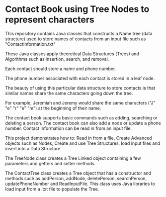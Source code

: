# Contact Book using Tree Nodes to represent characters

This repository contains Java classes that constructs a Name tree (data structure) used to store names of contacts from an input file such as "ContactInformation.txt"

These Java classes apply theoretical Data Structures (Trees) and Algorithms such as insertion, search, and removal.

Each contact should store a name and phone number.

The phone number associated with each contact is stored in a leaf node.

The beauty of using this particular data structure to store contacts is that similar names share the same characters going down the tree.

For example, Jeremiah and Jeremy would share the same characters ("J" "e" "r" "e" "m") at the beginning of their name.

The contact book supports basic commands such as adding, searching or deleting a person. The contact book can also add a node or update a phone number. Contact information can be read in from an input file.

This project demonstrates how to: Read in from a file, Create Advanced objects such as Nodes, Create and use Tree Structures, load input files and insert into a Data Structure.

The TreeNode class creates a Tree Linked object containing a few parameters and getters and setter methods.

The ContactTree class creates a Tree object that has a constructor and methods such as addPerson, addNode, deletePerson, searchPerson, updatePhoneNumber and ReadInputFile. This class uses Java libraries to load input from a .txt file to populate the Tree.
